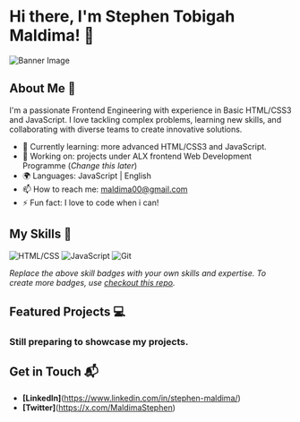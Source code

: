 # Hi there, I'm Stephen Tobigah Maldima! 👋

![Banner Image](your_banner_image_url_here)

## About Me 🚀

I'm a passionate Frontend Engineering with experience in Basic HTML/CSS3 and JavaScript. I love tackling complex problems, learning new skills, and collaborating with diverse teams to create innovative solutions.

- 🌱 Currently learning: more advanced HTML/CSS3 and JavaScript.
- 🔭 Working on: projects under ALX frontend Web Development Programme (_Change this later_)
- 🌍 Languages: JavaScript | English
- 📫 How to reach me: maldima00@gmail.com
- ⚡ Fun fact: I love to code when i can!

## My Skills 🧠

![HTML/CSS](https://www.credly.com/badges/00ceff13-5a15-4536-9104-dea93d0f83e1/public_url)
![JavaScript](https://www.credly.com/badges/2f43ac70-3fa1-4eaf-b090-7f7eab4d9d70/public_url)
![Git](https://www.credly.com/badges/28642f4a-8036-48e4-93e1-302a73d6d68b/public_url)

*Replace the above skill badges with your own skills and expertise. To create more badges, use [checkout this repo](https://github.com/alexandresanlim/Badges4-README.md-Profile).*

## Featured Projects 💻

### Still preparing to showcase my projects.

## Get in Touch 📬

- **[LinkedIn]**(https://www.linkedin.com/in/stephen-maldima/)
- **[Twitter]**(https://x.com/MaldimaStephen)


